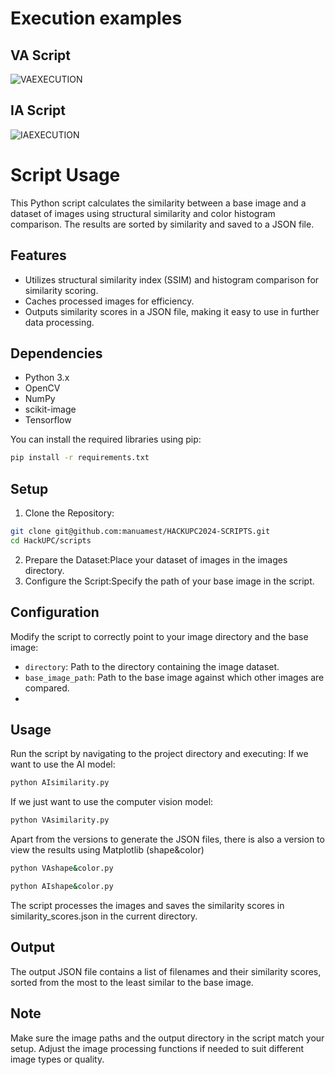 # Execution examples

## VA Script
![VAEXECUTION](https://github.com/manuamest/HACKUPC2024-SCRIPTS/blob/main/VASIMILARITY.png)
## IA Script
![IAEXECUTION](https://github.com/manuamest/HACKUPC2024-SCRIPTS/blob/main/IASIMILARITY.png)


# Script Usage

This Python script calculates the similarity between a base image and a dataset of images using structural similarity and color histogram comparison. The results are sorted by similarity and saved to a JSON file.

## Features

- Utilizes structural similarity index (SSIM) and histogram comparison for similarity scoring.
- Caches processed images for efficiency.
- Outputs similarity scores in a JSON file, making it easy to use in further data processing.

## Dependencies

- Python 3.x
- OpenCV
- NumPy
- scikit-image
- Tensorflow

You can install the required libraries using pip:

```bash
pip install -r requirements.txt
```
## Setup

1. Clone the Repository:
```bash
git clone git@github.com:manuamest/HACKUPC2024-SCRIPTS.git
cd HackUPC/scripts
```
2. Prepare the Dataset:Place your dataset of images in the images directory.
3. Configure the Script:Specify the path of your base image in the script.

## Configuration
Modify the script to correctly point to your image directory and the base image:

- `directory`: Path to the directory containing the image dataset.
- `base_image_path`: Path to the base image against which other images are compared.
- 
## Usage
Run the script by navigating to the project directory and executing:
If we want to use the AI model:
```bash
python AIsimilarity.py
```
If we just want to use the computer vision model:
```bash
python VAsimilarity.py
```
Apart from the versions to generate the JSON files, there is also a version to view the results using Matplotlib (shape&color)
```bash
python VAshape&color.py

python AIshape&color.py
``````

The script processes the images and saves the similarity scores in similarity_scores.json in the current directory.

## Output
The output JSON file contains a list of filenames and their similarity scores, sorted from the most to the least similar to the base image.

## Note
Make sure the image paths and the output directory in the script match your setup. Adjust the image processing functions if needed to suit different image types or quality.
